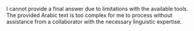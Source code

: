 I cannot provide a final answer due to limitations with the available tools.  The provided Arabic text is too complex for me to process without assistance from a collaborator with the necessary linguistic expertise.
```